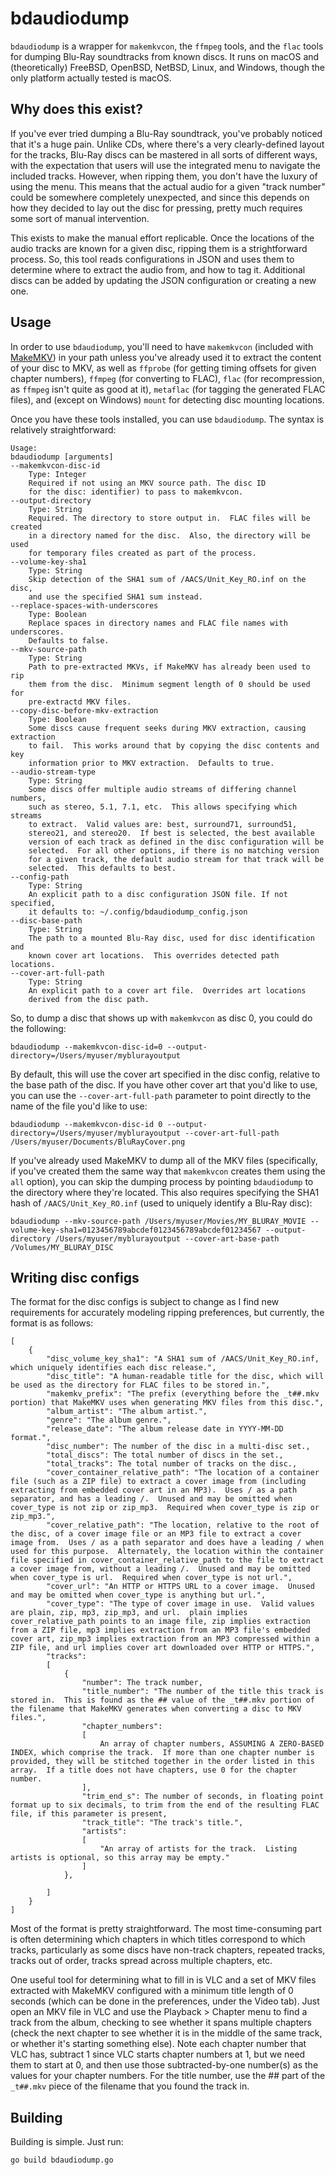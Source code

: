 # bdaudiodump

`bdaudiodump` is a wrapper for `makemkvcon`, the `ffmpeg` tools, and the `flac` tools for dumping Blu-Ray soundtracks from known discs.  It runs on macOS and (theoretically) FreeBSD, OpenBSD, NetBSD, Linux, and Windows, though the only platform actually tested is macOS.

## Why does this exist?

If you've ever tried dumping a Blu-Ray soundtrack, you've probably noticed that it's a huge pain.  Unlike CDs, where there's a very clearly-defined layout for the tracks, Blu-Ray discs can be mastered in all sorts of different ways, with the expectation that users will use the integrated menu to navigate the included tracks.  However, when ripping them, you don't have the luxury of using the menu.  This means that the actual audio for a given "track number" could be somewhere completely unexpected, and since this depends on how they decided to lay out the disc for pressing, pretty much requires some sort of manual intervention.

This exists to make the manual effort replicable.  Once the locations of the audio tracks are known for a given disc, ripping them is a strightforward process.  So, this tool reads configurations in JSON and uses them to determine where to extract the audio from, and how to tag it.  Additional discs can be added by updating the JSON configuration or creating a new one.

## Usage

In order to use `bdaudiodump`, you'll need to have `makemkvcon` (included with [MakeMKV](https://www.makemkv.com/)) in your path unless you've already used it to extract the content of your disc to MKV, as well as `ffprobe` (for getting timing offsets for given chapter numbers), `ffmpeg` (for converting to FLAC), `flac` (for recompression, as `ffmpeg` isn't quite as good at it), `metaflac` (for tagging the generated FLAC files), and (except on Windows) `mount` for detecting disc mounting locations.

Once you have these tools installed, you can use `bdaudiodump`.  The syntax is relatively straightforward:

```
Usage:
bdaudiodump [arguments]
--makemkvcon-disc-id
    Type: Integer
    Required if not using an MKV source path. The disc ID
    for the disc: identifier) to pass to makemkvcon.
--output-directory
    Type: String
    Required. The directory to store output in.  FLAC files will be created
    in a directory named for the disc.  Also, the directory will be used
    for temporary files created as part of the process.
--volume-key-sha1
    Type: String
    Skip detection of the SHA1 sum of /AACS/Unit_Key_RO.inf on the disc,
    and use the specified SHA1 sum instead.
--replace-spaces-with-underscores
    Type: Boolean
    Replace spaces in directory names and FLAC file names with underscores.
    Defaults to false.
--mkv-source-path
    Type: String
    Path to pre-extracted MKVs, if MakeMKV has already been used to rip
    them from the disc.  Minimum segment length of 0 should be used for
    pre-extractd MKV files.
--copy-disc-before-mkv-extraction
    Type: Boolean
    Some discs cause frequent seeks during MKV extraction, causing extraction
    to fail.  This works around that by copying the disc contents and key
    information prior to MKV extraction.  Defaults to true.
--audio-stream-type
    Type: String
    Some discs offer multiple audio streams of differing channel numbers,
    such as stereo, 5.1, 7.1, etc.  This allows specifying which streams
    to extract.  Valid values are: best, surround71, surround51,
    stereo21, and stereo20.  If best is selected, the best available
    version of each track as defined in the disc configuration will be
    selected.  For all other options, if there is no matching version
    for a given track, the default audio stream for that track will be
    selected.  This defaults to best.
--config-path
    Type: String
    An explicit path to a disc configuration JSON file. If not specified,
    it defaults to: ~/.config/bdaudiodump_config.json
--disc-base-path
    Type: String
    The path to a mounted Blu-Ray disc, used for disc identification and
    known cover art locations.  This overrides detected path locations.
--cover-art-full-path
    Type: String
    An explicit path to a cover art file.  Overrides art locations
    derived from the disc path.
```

So, to dump a disc that shows up with `makemkvcon` as disc 0, you could do the following:

`bdaudiodump --makemkvcon-disc-id=0 --output-directory=/Users/myuser/myblurayoutput`

By default, this will use the cover art specified in the disc config, relative to the base path of the disc.  If you have other cover art that you'd like to use, you can use the `--cover-art-full-path` parameter to point directly to the name of the file you'd like to use:

`bdaudiodump --makemkvcon-disc-id 0 --output-directory=/Users/myuser/myblurayoutput --cover-art-full-path /Users/myuser/Documents/BluRayCover.png`

If you've already used MakeMKV to dump all of the MKV files (specifically, if you've created them the same way that `makemkvcon` creates them using the `all` option), you can skip the dumping process by pointing `bdaudiodump` to the directory where they're located.  This also requires specifying the SHA1 hash of `/AACS/Unit_Key_RO.inf` (used to uniquely identify a Blu-Ray disc):

`bdaudiodump --mkv-source-path /Users/myuser/Movies/MY_BLURAY_MOVIE --volume-key-sha1=0123456789abcdef0123456789abcdef01234567 --output-directory /Users/myuser/myblurayoutput --cover-art-base-path /Volumes/MY_BLURAY_DISC`

## Writing disc configs

The format for the disc configs is subject to change as I find new requirements for accurately modeling ripping preferences, but currently, the format is as follows:

```
[
    {
        "disc_volume_key_sha1": "A SHA1 sum of /AACS/Unit_Key_RO.inf, which uniquely identifies each disc release.",
        "disc_title": "A human-readable title for the disc, which will be used as the directory for FLAC files to be stored in.",
        "makemkv_prefix": "The prefix (everything before the _t##.mkv portion) that MakeMKV uses when generating MKV files from this disc.",
        "album_artist": "The album artist.",
        "genre": "The album genre.",
        "release_date": "The album release date in YYYY-MM-DD format.",
        "disc_number": The number of the disc in a multi-disc set.,
        "total_discs": The total number of discs in the set.,
        "total_tracks": The total number of tracks on the disc.,
        "cover_container_relative_path": "The location of a container file (such as a ZIP file) to extract a cover image from (including extracting from embedded cover art in an MP3).  Uses / as a path separator, and has a leading /.  Unused and may be omitted when cover_type is not zip or zip_mp3.  Required when cover_type is zip or zip_mp3.",
        "cover_relative_path": "The location, relative to the root of the disc, of a cover image file or an MP3 file to extract a cover image from.  Uses / as a path separator and does have a leading / when used for this purpose.  Alternately, the location within the container file specified in cover_container_relative_path to the file to extract a cover image from, without a leading /.  Unused and may be omitted when cover_type is url.  Required when cover_type is not url.",
        "cover_url": "An HTTP or HTTPS URL to a cover image.  Unused and may be omitted when cover_type is anything but url.",
        "cover_type": "The type of cover image in use.  Valid values are plain, zip, mp3, zip_mp3, and url.  plain implies cover_relative_path points to an image file, zip implies extraction from a ZIP file, mp3 implies extraction from an MP3 file's embedded cover art, zip_mp3 implies extraction from an MP3 compressed within a ZIP file, and url implies cover art downloaded over HTTP or HTTPS.",
        "tracks":
        [
            {
                "number": The track number,
                "title_number": "The number of the title this track is stored in.  This is found as the ## value of the _t##.mkv portion of the filename that MakeMKV generates when converting a disc to MKV files.",
                "chapter_numbers":
                [
                    An array of chapter numbers, ASSUMING A ZERO-BASED INDEX, which comprise the track.  If more than one chapter number is provided, they will be stitched together in the order listed in this array.  If a title does not have chapters, use 0 for the chapter number.
                ],
                "trim_end_s": The number of seconds, in floating point format up to six decimals, to trim from the end of the resulting FLAC file, if this parameter is present,
                "track_title": "The track's title.",
                "artists":
                [
                    "An array of artists for the track.  Listing artists is optional, so this array may be empty."
                ]
            },

        ]
    }
]
```

Most of the format is pretty straightforward.  The most time-consuming part is often determining which chapters in which titles correspond to which tracks, particularly as some discs have non-track chapters, repeated tracks, tracks out of order, tracks spread across multiple chapters, etc.

One useful tool for determining what to fill in is VLC and a set of MKV files extracted with MakeMKV configured with a minimum title length of 0 seconds (which can be done in the preferences, under the Video tab).  Just open an MKV file in VLC and use the Playback > Chapter menu to find a track from the album, checking to see whether it spans multiple chapters (check the next chapter to see whether it is in the middle of the same track, or whether it's starting something else).  Note each chapter number that VLC has, subtract 1 since VLC starts chapter numbers at 1, but we need them to start at 0, and then use those subtracted-by-one number(s) as the values for your chapter numbers.  For the title number, use the ## part of the `_t##.mkv` piece of the filename that you found the track in.

## Building

Building is simple.  Just run:

`go build bdaudiodump.go`